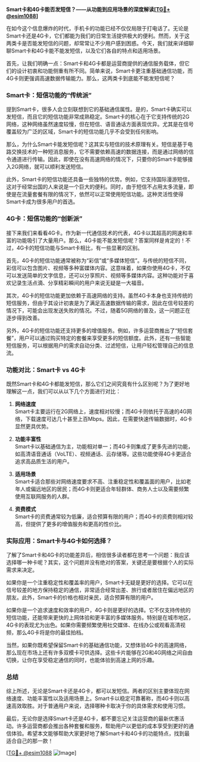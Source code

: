 **Smart卡和4G卡能否发短信？——从功能到应用场景的深度解读[[TG💪+ @esim1088](https://t.me/s/esim1088)]**

在如今这个信息爆炸的时代，手机卡的功能已经不仅仅局限于打电话了。无论是Smart卡还是4G卡，它们都能为我们的日常生活提供极大的便利。然而，关于这两类卡是否能发短信的问题，却常常让不少用户感到困惑。今天，我们就来详细聊聊Smart卡和4G卡能不能发短信，以及它们各自的特点和适用场景。

首先，让我们明确一点：Smart卡和4G卡都是运营商提供的通信服务载体，但它们的设计初衷和功能侧重有所不同。简单来说，Smart卡更注重基础通信功能，而4G卡则更强调高速数据传输能力。那么，这两类卡到底能不能发短信呢？

### Smart卡：短信功能的“传统派”

提到Smart卡，很多人会立刻联想到它的基础通信属性。是的，Smart卡确实可以发短信，而且它的短信功能非常成熟稳定。Smart卡的核心在于它支持传统的2G网络，这种网络虽然速度较慢，但在短信、语音通话方面表现优异。尤其是在信号覆盖较为广泛的区域，Smart卡的短信功能几乎不会受到任何影响。

那么，为什么Smart卡能发短信呢？这其实与短信的技术原理有关。短信是基于电路交换技术的一种短消息服务，它不需要依赖高速的数据连接，而是通过网络的信令通道进行传输。因此，即使在没有高速网络的情况下，只要你的Smart卡能够接入2G网络，就可以顺利发送短信。

此外，Smart卡的短信功能还具备一些独特的优势。例如，它支持国际漫游短信，这对于经常出国的人来说是一个巨大的便利。同时，由于短信不占用太多流量，即使是在流量套餐有限的情况下，依然可以正常使用短信功能。这种灵活性使得Smart卡成为很多用户的首选。

### 4G卡：短信功能的“创新派”

接下来我们来看看4G卡。作为新一代通信技术的代表，4G卡以其超高的网速和丰富的功能吸引了大量用户。那么，4G卡能不能发短信呢？答案同样是肯定的！不过，4G卡的短信功能与Smart卡相比，有一些显著的区别。

首先，4G卡的短信功能通常被称为“彩信”或“多媒体短信”。与传统的短信不同，彩信可以包含图片、视频等多种富媒体内容。这意味着，如果你使用4G卡，不仅可以发送简单的文字信息，还可以分享照片、视频等多媒体内容。这种功能对于喜欢记录生活点滴、分享精彩瞬间的用户来说无疑是一大福音。

其次，4G卡的短信功能更加依赖于高速网络的支持。虽然4G卡本身也支持传统的短信服务，但由于其设计初衷是为了满足高速数据传输的需求，因此在信号较差的情况下，可能会出现发送失败的情况。不过，随着5G网络的普及，这一问题正在逐步得到改善。

另外，4G卡的短信功能还支持更多的增值服务。例如，许多运营商推出了“短信套餐”，用户可以通过购买特定的套餐来享受更多的短信额度。此外，还有一些智能短信服务，可以根据用户的需求自动分类、过滤短信，让用户轻松管理自己的信息流。

### 功能对比：Smart卡 vs 4G卡

既然Smart卡和4G卡都能发短信，那么它们之间究竟有什么区别呢？为了更好地理解这一点，我们可以从以下几个方面进行对比：

1. **网络速度**  
   Smart卡主要运行在2G网络上，速度相对较慢；而4G卡则依托于高速的4G网络，下载速度可达几十甚至上百Mbps。因此，在需要快速传输数据时，4G卡显然更具优势。

2. **功能丰富性**  
   Smart卡以基础通信为主，功能相对单一；而4G卡则集成了更多先进的功能，如高清语音通话（VoLTE）、视频通话、云存储等。这些功能使得4G卡更适合追求高品质生活的用户。

3. **适用场景**  
   Smart卡适合那些对网络速度要求不高、注重稳定性和覆盖面的用户，比如老年人或偏远地区的居民；而4G卡则更适合年轻群体、商务人士以及需要频繁使用互联网服务的人群。

4. **资费模式**  
   Smart卡的资费通常较为低廉，适合预算有限的用户；而4G卡的资费则相对较高，但提供了更多的增值服务和更高的性价比。

### 实际应用：Smart卡与4G卡如何选择？

了解了Smart卡和4G卡的功能差异后，相信很多读者都在思考一个问题：我应该选择哪一种卡呢？其实，这个问题并没有绝对的答案，关键还是要根据个人的实际需求来决定。

如果你是一个注重稳定性和覆盖率的用户，Smart卡无疑是更好的选择。它可以在信号较差的地方保持稳定的通信，非常适合经常出差、旅行或者居住在偏远地区的朋友。此外，Smart卡的价格也相对亲民，适合预算有限的用户。

如果你是一个追求速度和效率的用户，4G卡则是更好的选择。它不仅支持传统的短信功能，还能带来更快的上网体验和更丰富的多媒体服务。特别是在城市地区，4G卡的表现尤为出色。如果你需要频繁使用社交媒体、在线办公或观看高清视频，那么4G卡将是你的最佳拍档。

当然，如果你既希望保留Smart卡的基础通信功能，又想体验4G卡的高速网络，那么现在市场上还有许多双模卡可供选择。这些卡片能够在2G和4G网络之间自由切换，让你在享受稳定通信的同时，也能体验到高速上网的乐趣。

### 总结

综上所述，无论是Smart卡还是4G卡，都可以发短信。两者的区别主要体现在网络速度、功能丰富性以及适用场景上。Smart卡以稳定可靠著称，而4G卡则以高速高效取胜。对于普通用户来说，选择哪种卡取决于你的具体需求和使用习惯。

最后，无论你是选择Smart卡还是4G卡，都不要忘记关注运营商的最新优惠活动。许多运营商都会推出各种套餐和服务，帮助用户以更低的成本享受到更好的通信体验。希望本文能够帮助大家更好地了解Smart卡和4G卡的功能特点，找到最适合自己的那一款！

[[TG💪+ @esim1088](https://t.me/s/esim1088) ![Image](https://i.postimg.cc/4NQfJmqS/Snipaste-2025-05-13-00-14-12.png)]